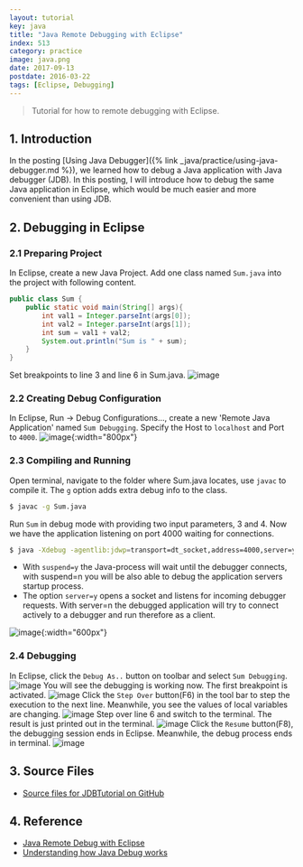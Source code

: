 ```yaml
---
layout: tutorial
key: java
title: "Java Remote Debugging with Eclipse"
index: 513
category: practice
image: java.png
date: 2017-09-13
postdate: 2016-03-22
tags: [Eclipse, Debugging]
---
```


> Tutorial for how to remote debugging with Eclipse.

## 1. Introduction
In the posting [Using Java Debugger]({% link _java/practice/using-java-debugger.md %}), we learned how to debug a Java application with Java debugger (JDB). In this posting, I will introduce how to debug the same Java application in Eclipse, which would be much easier and more convenient than using JDB.

## 2. Debugging in Eclipse
### 2.1 Preparing Project
In Eclipse, create a new Java Project. Add one class named `Sum.java` into the project with following content.
```java
public class Sum {
    public static void main(String[] args){
        int val1 = Integer.parseInt(args[0]);
        int val2 = Integer.parseInt(args[1]);
        int sum = val1 + val2;
        System.out.println("Sum is " + sum);
    }
}
```
Set breakpoints to line 3 and line 6 in Sum.java.
![image](/public/images/java/513/project.png)
### 2.2 Creating Debug Configuration
In Eclipse, Run -> Debug Configurations..., create a new 'Remote Java Application' named `Sum Debugging`. Specify the Host to `localhost` and Port to `4000`.
![image](/public/images/java/513/debugconfig.png){:width="800px"}

### 2.3 Compiling and Running
Open terminal, navigate to the folder where Sum.java locates, use `javac` to compile it. The `g` option adds extra debug info to the class.
```sh
$ javac -g Sum.java
```
Run `Sum` in debug mode with providing two input parameters, 3 and 4. Now we have the application listening on port 4000 waiting for connections.
```sh
$ java -Xdebug -agentlib:jdwp=transport=dt_socket,address=4000,server=y,suspend=y Sum 3 4
```
* With `suspend=y` the Java-process will wait until the debugger connects, with suspend=n you will be also able to debug the application servers startup process.
* The option `server=y` opens a socket and listens for incoming debugger requests. With server=n the debugged application will try to connect actively to a debugger and run therefore as a client.

![image](/public/images/java/513/rundebugmode.png){:width="600px"}

### 2.4 Debugging
In Eclipse, click the `Debug As..` button on toolbar and select `Sum Debugging`.
![image](/public/images/java/513/attach.png)
You will see the debugging is working now. The first breakpoint is activated.
![image](/public/images/java/513/debugperspective.png)
Click the `Step Over` button(F6) in the tool bar to step the execution to the next line. Meanwhile, you see the values of local variables are changing.
![image](/public/images/java/513/stepover.png)
Step over line 6 and switch to the terminal. The result is just printed out in the terminal.
![image](/public/images/java/513/print.png)
Click the `Resume` button(F8), the debugging session ends in Eclipse. Meanwhile, the debug process ends in terminal.
![image](/public/images/java/513/done.png)

## 3. Source Files
* [Source files for JDBTutorial on GitHub](https://github.com/jojozhuang/Tutorials/tree/master/JDBTutorial)

## 4. Reference
* [Java Remote Debug with Eclipse](http://javapapers.com/core-java/java-remote-debug-with-eclipse/)
* [Understanding how Java Debug works](http://cscarioni.blogspot.com/2010/12/understanding-how-java-debug-works.html)
